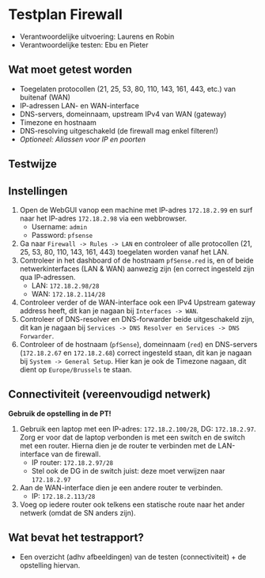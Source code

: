 # Testplan Firewall

* Verantwoordelijke uitvoering: Laurens en Robin
* Verantwoordelijke testen: Ebu en Pieter

## Wat moet getest worden

- Toegelaten protocollen (21, 25, 53, 80, 110, 143, 161, 443, etc.) van buitenaf (WAN)
- IP-adressen LAN- en WAN-interface
- DNS-servers, domeinnaam, upstream IPv4 van WAN (gateway)
- Timezone en hostnaam
- DNS-resolving uitgeschakeld (de firewall mag enkel filteren!)
- *Optioneel: Aliassen voor IP en poorten*

## Testwijze

## Instellingen
1. Open de WebGUI vanop een machine met IP-adres `172.18.2.99` en surf naar het IP-adres `172.18.2.98` via een webbrowser.
    - Username: `admin`
    - Password: `pfsense`
2. Ga naar `Firewall -> Rules -> LAN` en controleer of alle protocollen (21, 25, 53, 80, 110, 143, 161, 443) toegelaten worden vanaf het LAN.
3. Controleer in het dashboard of de hostnaam `pfSense.red` is, en of beide netwerkinterfaces (LAN & WAN) aanwezig zijn (en correct ingesteld zijn qua IP-adressen. 
    - LAN: `172.18.2.98/28`
    - WAN: `172.18.2.114/28`
4. Controleer verder of de WAN-interface ook een IPv4 Upstream gateway address heeft, dit kan je nagaan bij `Interfaces -> WAN`.
5. Controleer of DNS-resolver en DNS-forwarder beide uitgeschakeld zijn, dit kan je nagaan bij `Services -> DNS Resolver en Services -> DNS Forwarder`.
6. Controleer of de hostnaam (`pfSense`), domeinnaam (`red`) en DNS-servers (`172.18.2.67` en `172.18.2.68`) correct ingesteld staan, dit kan je nagaan bij `System -> General Setup`. Hier kan je ook de Timezone nagaan, dit dient op `Europe/Brussels` te staan.

## Connectiviteit (vereenvoudigd netwerk)
**Gebruik de opstelling in de PT!**
1. Gebruik een laptop met een IP-adres: `172.18.2.100/28`, DG: `172.18.2.97`. Zorg er voor dat de laptop verbonden is met een switch en de switch met een router. Hierna dien je de router te verbinden met de LAN-interface van de firewall.
    - IP router: `172.18.2.97/28`
    - Stel ook de DG in de switch juist: deze moet verwijzen naar `172.18.2.97`
2. Aan de WAN-interface dien je een andere router te verbinden.
    - IP: `172.18.2.113/28`
3. Voeg op iedere router ook telkens een statische route naar het ander netwerk (omdat de SN anders zijn).

## Wat bevat het testrapport?

- Een overzicht (adhv afbeeldingen) van de testen (connectiviteit) + de opstelling hiervan.
